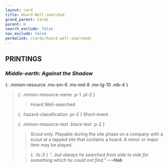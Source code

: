 ```yaml
---
layout: card
title: Hoard Well-searched
grand_parent: Cards
parent: H
search_exclude: false
nav_exclude: false
permalink: /cards/hoard-well-searched/
---
```


## PRINTINGS


### _Middle-earth: Against the Shadow_

{: .minion-resource .mx-sm-6 .mx-md-8 .mx-lg-10 .mb-4 }
> {: .minion-resource-name .p-1 .pl-2 }
> > <div class="hazard-mp"></div>
> > <div class="card-name">Hoard Well-searched</div>
>
> {: .hazard-classification .pr-2 }
> Short-event
>
> {: .minion-resource-text .black-text .p-2 }
> > _Scout only._ Playable during the site phase on a company with a scout at a tapped site that contains a hoard. A minor or major item may be played. 
> > 
> > {: .fs-3 } 
> > _“...but always he searched from side to side for something which he could not find."_ ***---&#65279;Hob*** 
> 
